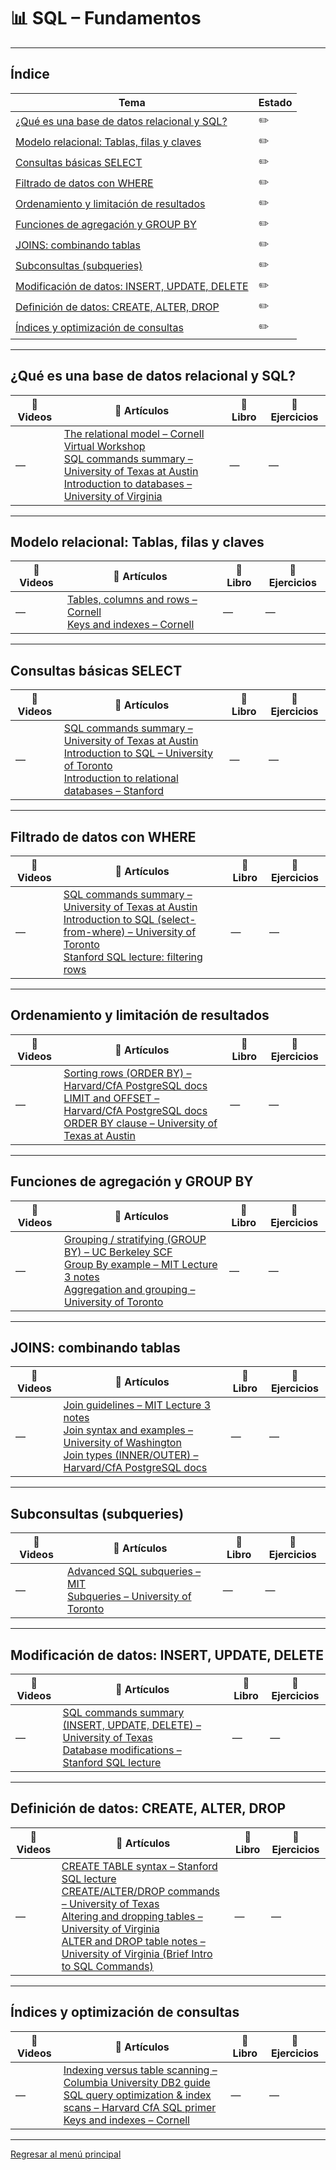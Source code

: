 # 📊 SQL – Fundamentos

---

## Índice

| Tema | Estado |
|------|--------|
| [¿Qué es una base de datos relacional y SQL?](#qué-es-una-base-de-datos-relacional-y-sql) | ✏️ |
| [Modelo relacional: Tablas, filas y claves](#modelo-relacional-tablas-filas-y-claves) | ✏️ |
| [Consultas básicas SELECT](#consultas-básicas-select) | ✏️ |
| [Filtrado de datos con WHERE](#filtrado-de-datos-con-where) | ✏️ |
| [Ordenamiento y limitación de resultados](#ordenamiento-y-limitación-de-resultados) | ✏️ |
| [Funciones de agregación y GROUP BY](#funciones-de-agregación-y-group-by) | ✏️ |
| [JOINS: combinando tablas](#joins-combinando-tablas) | ✏️ |
| [Subconsultas (subqueries)](#subconsultas-subqueries) | ✏️ |
| [Modificación de datos: INSERT, UPDATE, DELETE](#modificación-de-datos-insert-update-delete) | ✏️ |
| [Definición de datos: CREATE, ALTER, DROP](#definición-de-datos-create-alter-drop) | ✏️ |
| [Índices y optimización de consultas](#índices-y-optimizacion-de-consultas) | ✏️ |

---

## ¿Qué es una base de datos relacional y SQL?

| 🎥 Videos | 📝 Artículos | 📘 Libro | 🧠 Ejercicios |
|-----------|--------------|----------|---------------|
| — | [The relational model – Cornell Virtual Workshop](https://cvw.cac.cornell.edu/RelationalDBs/intro/relational-model)<br>[SQL commands summary – University of Texas at Austin](https://www.cs.utexas.edu/~mitra/csFall2006/cs329/lectures/sql.html)<br>[Introduction to databases – University of Virginia](https://staging.learning.rc.virginia.edu/notes/databases-intro/) | — | — |

---

## Modelo relacional: Tablas, filas y claves

| 🎥 Videos | 📝 Artículos | 📘 Libro | 🧠 Ejercicios |
|-----------|--------------|----------|---------------|
| — | [Tables, columns and rows – Cornell](https://cvw.cac.cornell.edu/RelationalDBs/intro/tables-columns-rows)<br>[Keys and indexes – Cornell](https://cvw.cac.cornell.edu/RelationalDBs/intro/keys-indexes) | — | — |

---

## Consultas básicas SELECT

| 🎥 Videos | 📝 Artículos | 📘 Libro | 🧠 Ejercicios |
|-----------|--------------|----------|---------------|
| — | [SQL commands summary – University of Texas at Austin](https://www.cs.utexas.edu/~mitra/csFall2006/cs329/lectures/sql.html)<br>[Introduction to SQL – University of Toronto](https://www.teach.cs.toronto.edu/~csc343h/fall/readings/Basics/intro.html)<br>[Introduction to relational databases – Stanford](https://crypto.stanford.edu/cs142/lectures/sql.html) | — | — |

---

## Filtrado de datos con WHERE

| 🎥 Videos | 📝 Artículos | 📘 Libro | 🧠 Ejercicios |
|-----------|--------------|----------|---------------|
| — | [SQL commands summary – University of Texas at Austin](https://www.cs.utexas.edu/~mitra/csFall2006/cs329/lectures/sql.html)<br>[Introduction to SQL (select-from-where) – University of Toronto](https://www.teach.cs.toronto.edu/~csc343h/fall/readings/Basics/intro.html)<br>[Stanford SQL lecture: filtering rows](https://crypto.stanford.edu/cs142/lectures/sql.html) | — | — |

---

## Ordenamiento y limitación de resultados

| 🎥 Videos | 📝 Artículos | 📘 Libro | 🧠 Ejercicios |
|-----------|--------------|----------|---------------|
| — | [Sorting rows (ORDER BY) – Harvard/CfA PostgreSQL docs](https://cxc.harvard.edu/mta_days/mta_db/pgsql/doc/html/queries-order.html)<br>[LIMIT and OFFSET – Harvard/CfA PostgreSQL docs](https://cxc.harvard.edu/mta_days/mta_db/pgsql/doc/html/queries-limit.html)<br>[ORDER BY clause – University of Texas at Austin](https://www.cs.utexas.edu/~mitra/csFall2006/cs329/lectures/sql.html) | — | — |

---

## Funciones de agregación y GROUP BY

| 🎥 Videos | 📝 Artículos | 📘 Libro | 🧠 Ejercicios |
|-----------|--------------|----------|---------------|
| — | [Grouping / stratifying (GROUP BY) – UC Berkeley SCF](https://computing.stat.berkeley.edu/tutorial-databases/sql#1.3)<br>[Group By example – MIT Lecture 3 notes](https://web.mit.edu/urban_or_book/www/book/chapter1.4.html)<br>[Aggregation and grouping – University of Toronto](https://www.teach.cs.toronto.edu/~csc343h/fall/readings/Aggregation/aggregation.html) | — | — |

---

## JOINS: combinando tablas

| 🎥 Videos | 📝 Artículos | 📘 Libro | 🧠 Ejercicios |
|-----------|--------------|----------|---------------|
| — | [Join guidelines – MIT Lecture 3 notes](https://web.mit.edu/urban_or_book/www/book/chapter1.4.html)<br>[Join syntax and examples – University of Washington](https://courses.cs.washington.edu/courses/cse414/13sp/lectures/3-sql-relationalalgebra.pdf)<br>[Join types (INNER/OUTER) – Harvard/CfA PostgreSQL docs](https://cxc.harvard.edu/mta_days/mta_db/pgsql/doc/html/queries.html#QUERIES-WHERE) | — | — |

---

## Subconsultas (subqueries)

| 🎥 Videos | 📝 Artículos | 📘 Libro | 🧠 Ejercicios |
|-----------|--------------|----------|---------------|
| — | [Advanced SQL subqueries – MIT](https://ocw.mit.edu/resources/advanced-sql/)<br>[Subqueries – University of Toronto](https://www.teach.cs.toronto.edu/~csc343h/fall/readings/Subqueries/subqueries.html) | — | — |

---

## Modificación de datos: INSERT, UPDATE, DELETE

| 🎥 Videos | 📝 Artículos | 📘 Libro | 🧠 Ejercicios |
|-----------|--------------|----------|---------------|
| — | [SQL commands summary (INSERT, UPDATE, DELETE) – University of Texas](https://www.cs.utexas.edu/~mitra/csFall2006/cs329/lectures/sql.html)<br>[Database modifications – Stanford SQL lecture](https://crypto.stanford.edu/cs142/lectures/sql.html) | — | — |

---

## Definición de datos: CREATE, ALTER, DROP

| 🎥 Videos | 📝 Artículos | 📘 Libro | 🧠 Ejercicios |
|-----------|--------------|----------|---------------|
| — | [CREATE TABLE syntax – Stanford SQL lecture](https://crypto.stanford.edu/cs142/lectures/sql.html)<br>[CREATE/ALTER/DROP commands – University of Texas](https://www.cs.utexas.edu/~mitra/csFall2006/cs329/lectures/sql.html)<br>[Altering and dropping tables – University of Virginia](https://staging.learning.rc.virginia.edu/notes/databases-intro/)<br>[ALTER and DROP table notes – University of Virginia (Brief Intro to SQL Commands)](https://www.cs.virginia.edu/~up3f/cs4640/supplement/intro-to-sql-commands.pdf) | — | — |

---

## Índices y optimización de consultas

| 🎥 Videos | 📝 Artículos | 📘 Libro | 🧠 Ejercicios |
|-----------|--------------|----------|---------------|
| — | [Indexing versus table scanning – Columbia University DB2 guide](https://www1.columbia.edu/sec/acis/db2/db2d0/db2d096.htm)<br>[SQL query optimization & index scans – Harvard CfA SQL primer](https://lweb.cfa.harvard.edu/flemingdb/sql-primer-querying-single-table)<br>[Keys and indexes – Cornell](https://cvw.cac.cornell.edu/RelationalDBs/intro/keys-indexes) | — | — |

---

[Regresar al menú principal](../README.md)
